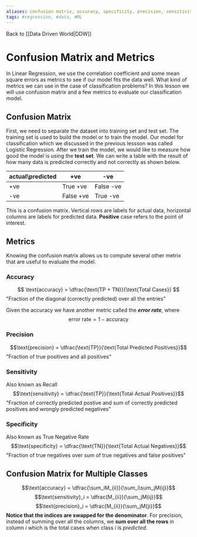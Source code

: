 ```yaml
---
aliases: confusion matrix, accuracy, specificity, precision, sensitivity
tags: #regression, #data, #ML
---
```

Back to [[Data Driven World|DDW]]
# Confusion Matrix and Metrics
In Linear Regression, we use the correlation coefficient and some mean square errors as metrics to see if our model fits the data well. What kind of metrics we can use in the case of classification problems?
In this lesson we will use confusion matrix and a few metrics to evaluate our classification model.
## Confusion Matrix
First, we need to separate the dataset into training set and test set. The training set is used to build the model or to train the model. Our model for classification which we discussed in the previous lessson was called Logistic Regression. After we train the model, we would like to measure how good the model is using the **test set**. We can write a table with the result of how many data is predicted correctly and not correctly as shown below.

|actual\predicted| +ve | -ve|
|---|---|---|
|+ve|True +ve|False -ve|
|-ve| False +ve| True -ve|
This is a confusion matrix.
Vertical rows are labels for actual data, horizontal columns are labels for predicted data.
**Positive** case refers to the point of interest.
## Metrics
Knowing the confusion matrix allows us to compute several other metrix that are useful to evaluate the model.
### Accuracy
$$
\text{accuracy} = \dfrac{\text{TP + TN}}{\text{Total Cases}}
$$
"Fraction of the diagonal (correctly predicted) over all the entries"

Given the accuracy we have another metric called the ***error rate***, where
$$\text{error rate} = 1 - \text{accuracy}$$
### Precision
$$\text{precision} = \dfrac{\text{TP}}{\text{Total Predicted Positives}}$$
"Fraction of true positives and all positives"
### Sensitivity
Also known as Recall
$$\text{sensitivity} = \dfrac{\text{TP}}{\text{Total Actual Positives}}$$
"Fraction of correctly predicted postive and sum of correctly predicted positives and wrongly predicted negatives"
### Specificity
Also known as True Negative Rate
$$\text{specificity} = \dfrac{\text{TN}}{\text{Total Actual Negatives}}$$
"Fraction of true negatives over sum of true negatives and false positives"
## Confusion Matrix for Multiple Classes
$$\text{accuracy} = \dfrac{\sum_iM_{ii}}{\sum_i\sum_jM{ij}}$$
$$\text{sensitivity}_i = \dfrac{M_{ii}}{\sum_jM{ij}}$$
$$\text{precision}_i = \dfrac{M_{ii}}{\sum_jM{ji}}$$
**Notice that the indices are swapped for the denominator**. For precision, instead of summing over all the columns, we **sum over all the rows** in column _i_ which is the total cases when class _i_ is _predicted_.